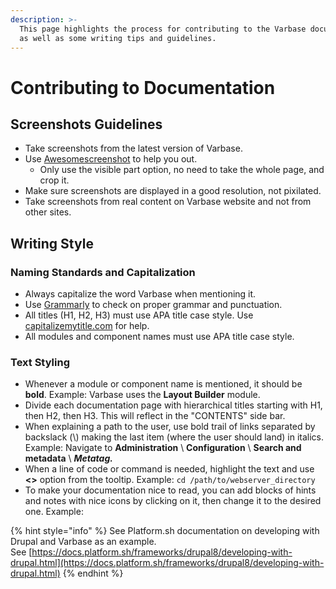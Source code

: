 ```yaml
---
description: >-
  This page highlights the process for contributing to the Varbase documentation
  as well as some writing tips and guidelines.
---
```


# Contributing to Documentation

## Screenshots Guidelines

* Take screenshots from the latest version of Varbase.
* Use [Awesomescreenshot](https://www.awesomescreenshot.com/) to help you out.
  * Only use the visible part option, no need to take the whole page, and crop it.
* Make sure screenshots are displayed in a good resolution, not pixilated.
* Take screenshots from real content on Varbase website and not from other sites.

## Writing Style

### Naming Standards and Capitalization

* Always capitalize the word Varbase when mentioning it.
* Use [Grammarly](https://www.grammarly.com/) to check on proper grammar and punctuation. 
* All titles \(H1, H2, H3\) must use APA title case style. Use [capitalizemytitle.com](https://capitalizemytitle.com/) for help.
* All modules and component names must use APA title case style. 

### Text Styling

* Whenever a module or component name is mentioned, it should be **bold**.  Example: Varbase uses the **Layout Builder** module. 
* Divide each documentation page with hierarchical titles starting with H1, then H2, then H3. This will reflect in the "CONTENTS" side bar. 
* When explaining a path to the user, use bold trail of links separated by backslack \(\\) making the last item \(where the user should land\) in italics. Example: Navigate to **Administration** \ **Configuration** \ **Search and metadata** \ _**Metatag.**_ 
* When a line of code or command is needed, highlight the text and use **&lt;&gt;** option from the tooltip.  Example: `cd /path/to/webserver_directory`   
* To make your documentation nice to read, you can add blocks of hints and notes with nice icons by clicking on it, then change it to the desired one.  Example: 

{% hint style="info" %}
See Platform.sh documentation on developing with Drupal and Varbase as an example.  
See [https://docs.platform.sh/frameworks/drupal8/developing-with-drupal.html](https://docs.platform.sh/frameworks/drupal8/developing-with-drupal.html)
{% endhint %}



